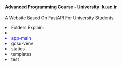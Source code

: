 <h4>Advanced Programming Course - University: lu.ac.ir</h4>

A Website Based On FastAPI For University Students


<div>
    <li>Folders Explain:</li><div>
        <li>
            <li style="color: blue;">app-main</li>
            <li>gosu-venv</li>
            <li>statics</li>
            <li>templates</li>
            <li>test</li>
        </li>
    </div>
</div>